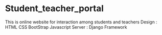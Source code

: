 # Student_teacher_portal
This is online website for interaction among students and teachers
Design :
    HTML
    CSS
    BootStrap
    Javascript
Server :
    Django Framework
